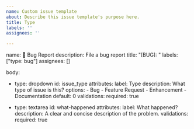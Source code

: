 ```yaml
---
name: Custom issue template
about: Describe this issue template's purpose here.
title: Type
labels: ''
assignees: ''

---
```


name: 🐞 Bug Report
description: File a bug report
title: "[BUG]: "
labels: ["type: bug"]
assignees: []

body:
  - type: dropdown
    id: issue_type
    attributes:
      label: Type
      description: What type of issue is this?
      options:
        - Bug
        - Feature Request
        - Enhancement
        - Documentation
      default: 0
    validations:
      required: true

  - type: textarea
    id: what-happened
    attributes:
      label: What happened?
      description: A clear and concise description of the problem.
    validations:
      required: true
